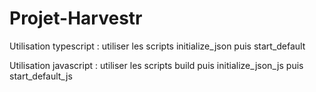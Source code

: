 # Projet-Harvestr

Utilisation typescript : utiliser les scripts initialize_json puis start_default

Utilisation javascript : utiliser les scripts build puis initialize_json_js puis start_default_js


